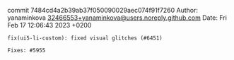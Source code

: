 commit 7484cd4a2b39ab37f050090029aec074f91f7260
Author: yanaminkova <32466553+yanaminkova@users.noreply.github.com>
Date:   Fri Feb 17 12:06:43 2023 +0200

    fix(ui5-li-custom): fixed visual glitches (#6451)
    
    Fixes: #5955
